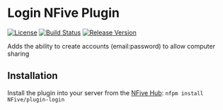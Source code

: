 # Login NFive Plugin
[![License](https://img.shields.io/github/license/NFive/login.svg)](LICENSE)
[![Build Status](https://img.shields.io/appveyor/ci/NFive/login.svg)](https://ci.appveyor.com/project/NFive/login)
[![Release Version](https://img.shields.io/github/release/NFive/login/all.svg)](https://github.com/NFive/login/releases)

Adds the ability to create accounts (email:password) to allow computer sharing

## Installation
Install the plugin into your server from the [NFive Hub](https://hub.nfive.io/NFive/plugin-login): `nfpm install NFive/plugin-login`
